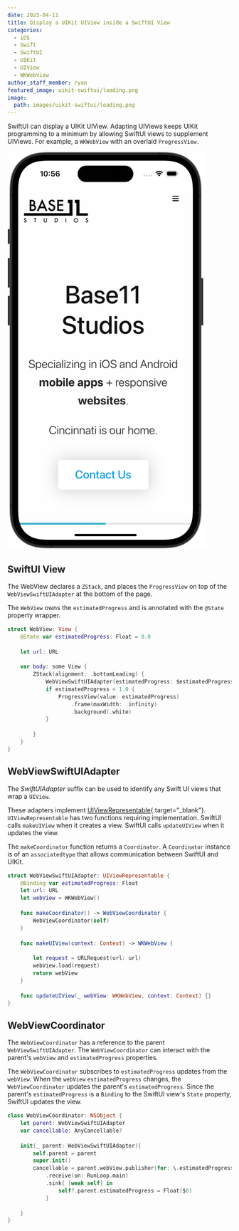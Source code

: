 ```yaml
---
date: 2023-04-11
title: Display a UIKit UIView inside a SwiftUI View
categories:
  - iOS
  - Swift
  - SwiftUI
  - UIKit
  - UIView
  - WKWebView
author_staff_member: ryan
featured_image: uikit-swiftui/loading.png
image:
  path: images/uikit-swiftui/loading.png
---
```


SwiftUI can display a UIKit UIView. Adapting UIViews keeps UIKit programming to a minimum by allowing SwiftUI views to supplement UIViews. For example, a `WKWebView` with an overlaid `ProgressView.`

![SwiftUI showing a WKWebview](/images/uikit-swiftui/loading.png)

## SwiftUI View

The WebView declares a `ZStack`, and places the `ProgressView` on top of the `WebViewSwiftUIAdapter` at the bottom of the page.

The `WebView` owns the `estimatedProgress` and is annotated with the `@State` property wrapper.

```swift
struct WebView: View {
    @State var estimatedProgress: Float = 0.0
    
    let url: URL
    
    var body: some View {
        ZStack(alignment: .bottomLeading) {
            WebViewSwiftUIAdapter(estimatedProgress: $estimatedProgress, url: url)
            if estimatedProgress < 1.0 {
                ProgressView(value: estimatedProgress)
                    .frame(maxWidth: .infinity)
                    .background(.white)
            }
            
        }
    }
}
```

## WebViewSwiftUIAdapter

The *SwiftUIAdapter* suffix can be used to identify any Swift UI views that wrap a `UIView`.

These adapters implement [UIViewRepresentable](https://developer.apple.com/documentation/swiftui/uiviewrepresentable){:target="_blank"}. `UIViewRepresentable` has two functions requiring implementation. SwiftUI calls `makeUIView` when it creates a view. SwiftUI calls `updateUIView` when it updates the view.

The `makeCoordinator` function returns a `Coordinator`. A `Coordinator` instance is of an `associatedtype` that allows communication between SwiftUI and UIKit.

```swift
struct WebViewSwiftUIAdapter: UIViewRepresentable {
    @Binding var estimatedProgress: Float
    let url: URL
    let webView = WKWebView()
    
    func makeCoordinator() -> WebViewCoordinator {
        WebViewCoordinator(self)
    }
    
    func makeUIView(context: Context) -> WKWebView {
        
        let request = URLRequest(url: url)
        webView.load(request)
        return webView
    }
    
    func updateUIView(_ webView: WKWebView, context: Context) {}
}
```

## WebViewCoordinator

The `WebViewCoordinator`  has a reference to the parent `WebViewSwiftUIAdapter`. The `WebViewCoordinator` can interact with the parent's `webView` and `estimatedProgress` properties.

The `WebViewCoordinator` subscribes to `estimatedProgress` updates from the `webView`. When the `webView` `estimatedProgress` changes, the `WebViewCoordinator` updates the parent's `estimatedProgress`. Since the parent's `estimatedProgress` is a `Binding` to the SwiftUI view's `State` property, SwiftUI updates the view.

```swift
class WebViewCoordinator: NSObject {
    let parent: WebViewSwiftUIAdapter
    var cancellable: AnyCancellable?
    
    init(_ parent: WebViewSwiftUIAdapter){
        self.parent = parent
        super.init()
        cancellable = parent.webView.publisher(for: \.estimatedProgress)
            .receive(on: RunLoop.main)
            .sink{ [weak self] in
                self?.parent.estimatedProgress = Float($0)
            }
        
    }
}
```
